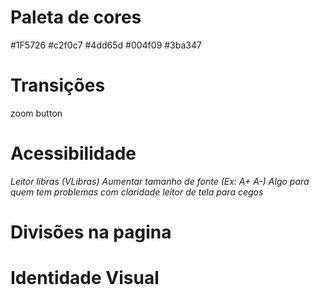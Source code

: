 # Paleta de cores
#1F5726
#c2f0c7
#4dd65d
#004f09
#3ba347

# Transições
zoom button

# Acessibilidade
*Leitor libras (VLibras)*
*Aumentar tamanho de fonte (Ex: A+ A-)*
*Algo para quem tem problemas com claridade*
*leitor de tela para cegos*

# Divisões na pagina

# Identidade Visual